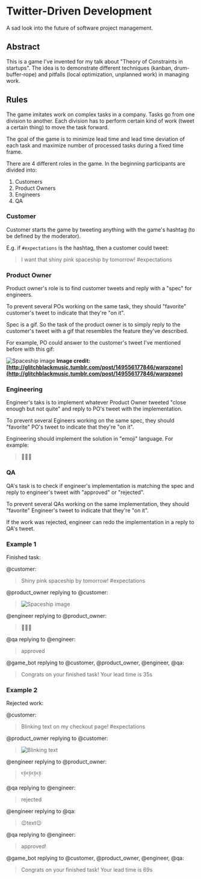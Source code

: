 # Twitter-Driven Development

A sad look into the future of software project management.

## Abstract

This is a game I've invented for my talk about "Theory of Constraints in
startups". The idea is to demonstrate different techniques (kanban,
drum-buffer-rope) and pitfalls (local optimization, unplanned work) in
managing work.

## Rules

The game imitates work on complex tasks in a company. Tasks go from one
division to another. Each division has to perform certain kind of work
(tweet a certain thing) to move the task forward.

The goal of the game is to minimize lead time and lead time deviation of
each task and maximize number of processed tasks during a fixed time frame.

There are 4 different roles in the game. In the beginning participants are
divided into:

1. Customers
2. Product Owners
3. Engineers
4. QA

### Customer

Customer starts the game by tweeting anything with the game's hashtag (to
be defined by the moderator).

E.g. if `#expectations` is the hashtag, then a customer could tweet:

> I want that shiny pink spaceship by tomorrow! #expectations


### Product Owner

Product owner's role is to find customer tweets and reply with a "spec"
for engineers.

To prevent several POs working on the same task, they should "favorite"
customer's tweet to indicate that they're "on it".

Spec is a gif. So the task of the product owner is to simply reply to the
customer's tweet with a gif that resembles the feature they've described.

For example, PO could answer to the customer's tweet I've mentioned before
with this gif:

![Spaceship image](https://78.media.tumblr.com/b3e70f28576387fda876d31f016d7210/tumblr_ockq1vBVUo1ujqvcvo1_500.gif)
**Image credit:
[http://glitchblackmusic.tumblr.com/post/149556177846/warpzone](http://glitchblackmusic.tumblr.com/post/149556177846/warpzone)**

### Engineering

Engineer's taks is to implement whatever Product Owner tweeted "close
enough but not quite" and reply to PO's tweet with the implementation.

To prevent several Egineers working on the same spec, they should
"favorite" PO's tweet to indicate that they're "on it".

Engineering should implement the solution in "emoji" language. For
example:

> 👾🚀🎀

### QA

QA's task is to check if engineer's implementation is matching the spec
and reply to engineer's tweet with "approved" or "rejected".

To prevent several QAs working on the same implementation, they should
"favorite" Engineer's tweet to indicate that they're "on it".

If the work was rejected, engineer can redo the implementation in a reply
to QA's tweet.


### Example 1

Finished task:

@customer:
> Shiny pink spaceship by tomorrow! #expectations

@product_owner replying to @customer:
> ![Spaceship image](https://78.media.tumblr.com/b3e70f28576387fda876d31f016d7210/tumblr_ockq1vBVUo1ujqvcvo1_500.gif)

@engineer replying to @product_owner:
> 👾🚀🎀

@qa replying to @engineer:
> approved

@game\_bot replying to @customer, @product\_owner, @engineer, @qa:
> Congrats on your finished task! Your lead time is 35s


### Example 2

Rejected work:


@customer:
> Blinking text on my checkout page! #expectations

@product\_owner replying to @customer:
> ![Blinking text](http://78.media.tumblr.com/162ef9e138b720bd1746af645595a6b2/tumblr_ogg138gLg11twnexlo1_500.gif)

@engineer replying to @product\_owner:
> 👎👎👎👎

@qa replying to @engineer:
> rejected

@engineer replying to @qa:
> 😉text😉

@qa replying to @engineer:
> approved!

@game\_bot replying to @customer, @product\_owner, @engineer, @qa:
> Congrats on your finished task! Your lead time is 69s
